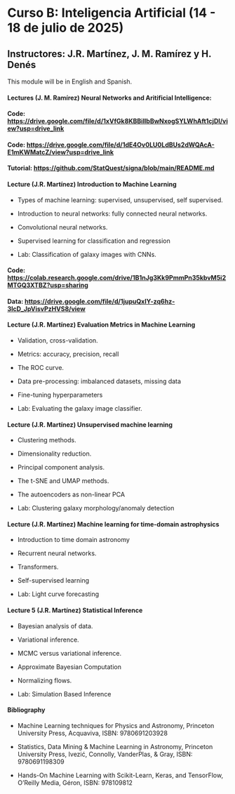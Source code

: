 # Curso B: Inteligencia Artificial (14 - 18 de julio de 2025)

## Instructores: J.R. Martínez, J. M. Ramírez y H. Denés

This module will be in English and Spanish.

#### Lectures (J. M. Ramírez) Neural Networks and Aritificial Intelligence:

#### Code: https://drive.google.com/file/d/1xVfGk8KBBiIlbBwNxogSYLWhAft1cjDI/view?usp=drive_link

#### Code: https://drive.google.com/file/d/1dE4Ov0LU0LdBUs2dWQAcA-E1mKWMatcZ/view?usp=drive_link

#### Tutorial: https://github.com/StatQuest/signa/blob/main/README.md


#### Lecture (J.R. Martínez) Introduction to Machine Learning

- Types of machine learning: supervised, unsupervised, self supervised.

- Introduction to neural networks: fully connected neural networks.

- Convolutional neural networks.

- Supervised learning for classification and regression

- Lab: Classification of galaxy images with CNNs.

#### Code: https://colab.research.google.com/drive/1B1nJg3Kk9PmmPn35kbvM5i2MTGQ3XTBZ?usp=sharing

#### Data: https://drive.google.com/file/d/1jupuQxIY-zq6hz-3lcD_JpVisvPzHVS8/view



#### Lecture (J.R. Martínez) Evaluation Metrics in Machine Learning

- Validation, cross-validation.

- Metrics: accuracy, precision, recall

- The ROC curve.

- Data pre-processing: imbalanced datasets, missing data

- Fine-tuning hyperparameters

- Lab: Evaluating the galaxy image classifier.

#### Lecture (J.R. Martínez) Unsupervised machine learning

- Clustering methods.

- Dimensionality reduction.

- Principal component analysis.

- The t-SNE and UMAP methods.

- The autoencoders as non-linear PCA

- Lab: Clustering galaxy morphology/anomaly detection

#### Lecture (J.R. Martínez) Machine learning for time-domain astrophysics

- Introduction to time domain astronomy

- Recurrent neural networks.

- Transformers.

- Self-supervised learning

- Lab: Light curve forecasting

#### Lecture 5 (J.R. Martínez) Statistical Inference

- Bayesian analysis of data.

- Variational inference.

- MCMC versus variational inference.

- Approximate Bayesian Computation

- Normalizing flows.

- Lab: Simulation Based Inference

#### Bibliography

- Machine Learning techniques for Physics and Astronomy, Princeton University Press, Acquaviva, ISBN: 9780691203928

- Statistics, Data Mining & Machine Learning in Astronomy, Princeton University Press, Ivezić, Connolly, VanderPlas, & Gray, ISBN: 9780691198309

- Hands-On Machine Learning with Scikit-Learn, Keras, and TensorFlow, O’Reilly Media, Géron, ISBN: 978109812

